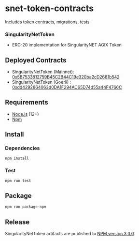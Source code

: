 # snet-token-contracts
Includes token contracts, migrations, tests

### SingularityNetToken
* ERC-20 implementation for SingularityNET AGIX Token

## Deployed Contracts
* SingularityNetToken (Mainnet): [0x5B7533812759B45C2B44C19e320ba2cD2681b542](https://etherscan.io/address/0x5B7533812759B45C2B44C19e320ba2cD2681b542)
* SingularityNetToken (Goerli) : [0xdd4292864063d0DA1F294AC65D74d55a44F4766C](https://goerli.etherscan.io/address/0xdd4292864063d0DA1F294AC65D74d55a44F4766C)


## Requirements
* [Node.js](https://github.com/nodejs/node) (12+)
* [Npm](https://www.npmjs.com/package/npm)

## Install

### Dependencies
```bash
npm install
```

### Test 
```bash
npm run test
```

## Package
```bash
npm run package-npm
```

## Release
SingularityNetToken artifacts are published to [NPM,version 3.0.0](https://www.npmjs.com/package/singularitynet-token-contracts)
